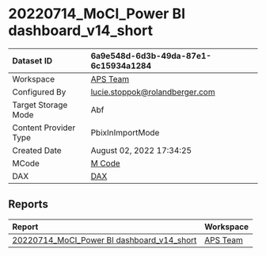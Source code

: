 



# 20220714_MoCI_Power BI dashboard_v14_short

|Dataset ID|6a9e548d-6d3b-49da-87e1-6c15934a1284|
| :--- | :--- |
|Workspace|[APS Team](../Workspaces/APS-Team.md)|
|Configured By|lucie.stoppok@rolandberger.com|
|Target Storage Mode|Abf|
|Content Provider Type|PbixInImportMode|
|Created Date|August 02, 2022 17:34:25|
|MCode|[M Code](./20220714_MoCI_Power-BI-dashboard_v14_short/mcode.md)|
|DAX|[DAX](./20220714_MoCI_Power-BI-dashboard_v14_short/dax.md)|

## Reports

|Report|Workspace|
| :--- | :--- |
|[20220714_MoCI_Power BI dashboard_v14_short](../Reports/20220714_MoCI_Power-BI-dashboard_v14_short.md)|[APS Team](../Workspaces/APS-Team.md)|
